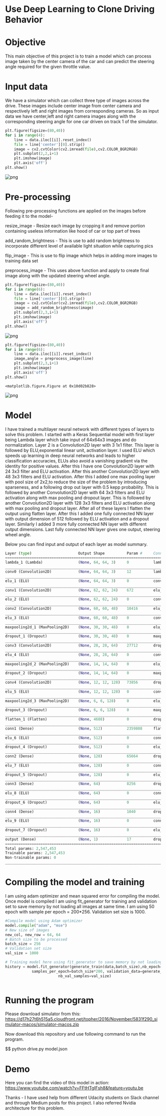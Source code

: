 
# Use Deep Learning to Clone Driving Behavior

# Objective
This main objective of this project is to train a model which can process image taken by the center camera of the car and can predict the steering angle required for the given throttle value. 



# Input data
We have a simulator which can collect three type of images across the drive. These images include center image from center camera and respectively left and right images from corresponding cameras. 
So as input data we have center,left and right camera images along with the corresponding steering angle for one car driven on track 1 of the simulator. 



```python
plt.figure(figsize=(80,40))
for i in range(4):
    line = data.iloc[[i]].reset_index()
    file = line['center'][0].strip()
    image = cv2.cvtColor(cv2.imread(file),cv2.COLOR_BGR2RGB)
    plt.subplot(2,2,i+1)
    plt.imshow(image)
    plt.axis('off')
plt.show()
```


![png](output_3_0.png)


# Pre-processing
Following pre-processing functions are applied on the images before feeding it to the model-

resize_image - Resize each image by cropping it and remove portion containing useless information like hood of car or top part of trees

add_random_brightness - This is use to add random brightness to incorporate different level of available light situation while capturing pics

flip_image - This is use to flip image which helps in adding more images to training data set

preprocess_image - This uses above function and apply to create final image along with the updated steering wheel angle.


```python
plt.figure(figsize=(80,40))
for i in range(6):
    line = data.iloc[[i]].reset_index()
    file = line['center'][0].strip()
    image = cv2.cvtColor(cv2.imread(file),cv2.COLOR_BGR2RGB)
    image = add_random_brightness(image)
    plt.subplot(2,3,i+1)
    plt.imshow(image)
    plt.axis('off')
plt.show()
```


![png](output_5_0.png)



```python
plt.figure(figsize=(80,40))
for i in range(6):
    line = data.iloc[[i]].reset_index()
    image,angle = preprocess_image(line)
    plt.subplot(2,3,i+1)
    plt.imshow(image)
    plt.axis('off')
plt.show()
```


    <matplotlib.figure.Figure at 0x10d02b828>



![png](output_6_1.png)


# Model
I have trained a multilayer neural network with different types of layers to solve this problem.
I started with a Keras Sequential model with first layer being Lambda layer which take input of 64x64x3 images and do normalization. Layer 2 is a Convolution2D layer with 3 1x1 filter. This layer is followed by ELU,exponential linear unit, activation layer. I used ELU which speeds up learning in deep neural networks and leads to higher classification accuracies, ELUs also avoid a vanishing gradient via the identity for positive values. After this I have one Convolution2D layer with 24 3x3 filter and ELU activation. After this another Convolution2D layer with 48 3x3 filters and ELU activation.
After this I added one max pooling layer with pool size of 2x2,to reduce the size of the problem by introducing sparseness, and a following drop out layer with 0.5 kepp probability. This is followed by another Convolution2D layer with 64 3x3 filters and ELU activation along with max pooling and dropout layer. This is followed by another Convolution2D layer with 128 3x3 filters and ELU activation along with max pooling and dropout layer.
After all of these layers I flatten the output using flatten layer.
After this I added one fully connected NN layer with output dimension of 512 followed by ELU activation and a dropout layer. Similarly I added 3 more fully connected NN layer with different output dimensions. 
Last fully connected NN layer gives one output, steering wheel angle. 

Below you can find input and output of each layer as model summary.



```python
Layer (type)                     Output Shape          Param #     Connected to                     
====================================================================================================
lambda_1 (Lambda)                (None, 64, 64, 3)     0           lambda_input_1[0][0]             
____________________________________________________________________________________________________
conv0 (Convolution2D)            (None, 64, 64, 3)     12          lambda_1[0][0]                   
____________________________________________________________________________________________________
elu_1 (ELU)                      (None, 64, 64, 3)     0           conv0[0][0]                      
____________________________________________________________________________________________________
conv1 (Convolution2D)            (None, 62, 62, 24)    672         elu_1[0][0]                      
____________________________________________________________________________________________________
elu_2 (ELU)                      (None, 62, 62, 24)    0           conv1[0][0]                      
____________________________________________________________________________________________________
conv2 (Convolution2D)            (None, 60, 60, 48)    10416       elu_2[0][0]                      
____________________________________________________________________________________________________
elu_3 (ELU)                      (None, 60, 60, 48)    0           conv2[0][0]                      
____________________________________________________________________________________________________
maxpooling2d_1 (MaxPooling2D)    (None, 30, 30, 48)    0           elu_3[0][0]                      
____________________________________________________________________________________________________
dropout_1 (Dropout)              (None, 30, 30, 48)    0           maxpooling2d_1[0][0]             
____________________________________________________________________________________________________
conv3 (Convolution2D)            (None, 28, 28, 64)    27712       dropout_1[0][0]                  
____________________________________________________________________________________________________
elu_4 (ELU)                      (None, 28, 28, 64)    0           conv3[0][0]                      
____________________________________________________________________________________________________
maxpooling2d_2 (MaxPooling2D)    (None, 14, 14, 64)    0           elu_4[0][0]                      
____________________________________________________________________________________________________
dropout_2 (Dropout)              (None, 14, 14, 64)    0           maxpooling2d_2[0][0]             
____________________________________________________________________________________________________
conv4 (Convolution2D)            (None, 12, 12, 128)   73856       dropout_2[0][0]                  
____________________________________________________________________________________________________
elu_5 (ELU)                      (None, 12, 12, 128)   0           conv4[0][0]                      
____________________________________________________________________________________________________
maxpooling2d_3 (MaxPooling2D)    (None, 6, 6, 128)     0           elu_5[0][0]                      
____________________________________________________________________________________________________
dropout_3 (Dropout)              (None, 6, 6, 128)     0           maxpooling2d_3[0][0]             
____________________________________________________________________________________________________
flatten_1 (Flatten)              (None, 4608)          0           dropout_3[0][0]                  
____________________________________________________________________________________________________
conn1 (Dense)                    (None, 512)           2359808     flatten_1[0][0]                  
____________________________________________________________________________________________________
elu_6 (ELU)                      (None, 512)           0           conn1[0][0]                      
____________________________________________________________________________________________________
dropout_4 (Dropout)              (None, 512)           0           elu_6[0][0]                      
____________________________________________________________________________________________________
conn2 (Dense)                    (None, 128)           65664       dropout_4[0][0]                  
____________________________________________________________________________________________________
elu_7 (ELU)                      (None, 128)           0           conn2[0][0]                      
____________________________________________________________________________________________________
dropout_5 (Dropout)              (None, 128)           0           elu_7[0][0]                      
____________________________________________________________________________________________________
conn3 (Dense)                    (None, 64)            8256        dropout_5[0][0]                  
____________________________________________________________________________________________________
elu_8 (ELU)                      (None, 64)            0           conn3[0][0]                      
____________________________________________________________________________________________________
dropout_6 (Dropout)              (None, 64)            0           elu_8[0][0]                      
____________________________________________________________________________________________________
conn4 (Dense)                    (None, 16)            1040        dropout_6[0][0]                  
____________________________________________________________________________________________________
elu_9 (ELU)                      (None, 16)            0           conn4[0][0]                      
____________________________________________________________________________________________________
dropout_7 (Dropout)              (None, 16)            0           elu_9[0][0]                      
____________________________________________________________________________________________________
output (Dense)                   (None, 1)             17          dropout_7[0][0]                  
====================================================================================================
Total params: 2,547,453
Trainable params: 2,547,453
Non-trainable params: 0
____________________________________________________________________________________________________
```

# Compiling the model and training
I am using adam optimizer and mean squared error for compiling the model. Once model is compiled I am using fit_generator for training and validation set to save memory by not loading all images at same time. I am using 50 epoch with sample per epoch =  200*256. Validation set size is 1000.


```python
#Compile model using Adam optimizer
model.compile("adam", "mse")
# New size of images
new_col, new_row = 64, 64
# Batch size to be processed
batch_size = 256
# Validation set size
val_size = 1000

# Training model here using fit_generator to save memory by not loading all images at same time
history = model.fit_generator(generate_train(data,batch_size),nb_epoch=50,
            samples_per_epoch=batch_size*200, validation_data=generate_validate(data),
                        nb_val_samples=val_size)
```


```python

```


# Running the program
Please download simulator from this:
https://d17h27t6h515a5.cloudfront.net/topher/2016/November/5831f290_simulator-macos/simulator-macos.zip

Now download this repository and use following command to run the program.

$$ python drive.py model.json

# Demo
Here you can find the video of this model in action:
https://www.youtube.com/watch?v=FFtHTgIFsh8&feature=youtu.be

Thanks - I have used help from different Udacity students on Slack channel and through Medium posts for this project. I also referred Nvidia architecture for this problem.
